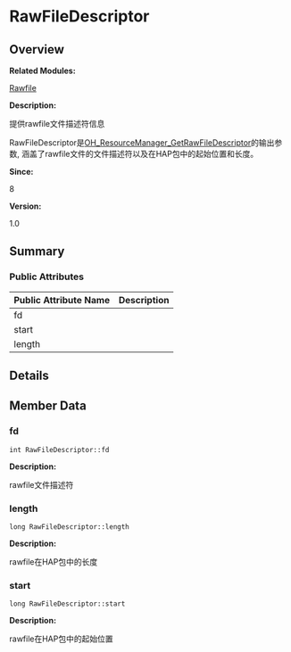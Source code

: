 # RawFileDescriptor


## **Overview**

**Related Modules:**

[Rawfile](rawfile.md)

**Description:**

提供rawfile文件描述符信息

RawFileDescriptor是[OH_ResourceManager_GetRawFileDescriptor](rawfile.md#ga8313a7d4bb361a98ced485346a9be4b1)的输出参数, 涵盖了rawfile文件的文件描述符以及在HAP包中的起始位置和长度。

**Since:**

8

**Version:**

1.0


## **Summary**


### Public Attributes

  | Public&nbsp;Attribute&nbsp;Name | Description | 
| -------- | -------- |
| fd |  | 
| start |  | 
| length |  | 


## **Details**


## **Member Data**


### fd

  
```
int RawFileDescriptor::fd
```

**Description:**

rawfile文件描述符


### length

  
```
long RawFileDescriptor::length
```

**Description:**

rawfile在HAP包中的长度


### start

  
```
long RawFileDescriptor::start
```

**Description:**

rawfile在HAP包中的起始位置
